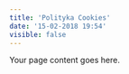 ```yaml
---
title: 'Polityka Cookies'
date: '15-02-2018 19:54'
visible: false
---
```


Your page content goes here.